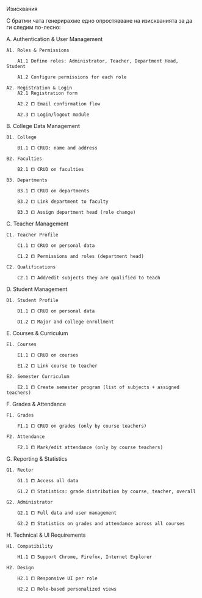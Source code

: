 Изисквания

С братми чата генерирахме едно опростявване на изискванията за да ги следим по-лесно:


A. Authentication & User Management
   
    A1. Roles & Permissions
    
        A1.1 Define roles: Administrator, Teacher, Department Head, Student
        
        A1.2 Configure permissions for each role

    A2. Registration & Login
        A2.1 Registration form

        A2.2 ⧠ Email confirmation flow

        A2.3 ⧠ Login/logout module

B. College Data Management
    
    B1. College

        B1.1 ⧠ CRUD: name and address

    B2. Faculties

        B2.1 ⧠ CRUD on faculties

    B3. Departments

        B3.1 ⧠ CRUD on departments

        B3.2 ⧠ Link department to faculty

        B3.3 ⧠ Assign department head (role change)

C. Teacher Management

    C1. Teacher Profile

        C1.1 ⧠ CRUD on personal data

        C1.2 ⧠ Permissions and roles (department head)

    C2. Qualifications

        C2.1 ⧠ Add/edit subjects they are qualified to teach

D. Student Management
    
    D1. Student Profile

        D1.1 ⧠ CRUD on personal data

        D1.2 ⧠ Major and college enrollment

E. Courses & Curriculum
    
    E1. Courses

        E1.1 ⧠ CRUD on courses

        E1.2 ⧠ Link course to teacher

    E2. Semester Curriculum

        E2.1 ⧠ Create semester program (list of subjects + assigned teachers)

F. Grades & Attendance

    F1. Grades

        F1.1 ⧠ CRUD on grades (only by course teachers)

    F2. Attendance

        F2.1 ⧠ Mark/edit attendance (only by course teachers)

G. Reporting & Statistics
    
    G1. Rector

        G1.1 ⧠ Access all data

        G1.2 ⧠ Statistics: grade distribution by course, teacher, overall

    G2. Administrator

        G2.1 ⧠ Full data and user management

        G2.2 ⧠ Statistics on grades and attendance across all courses

H. Technical & UI Requirements

    H1. Compatibility

        H1.1 ⧠ Support Chrome, Firefox, Internet Explorer

    H2. Design

        H2.1 ⧠ Responsive UI per role

        H2.2 ⧠ Role-based personalized views
